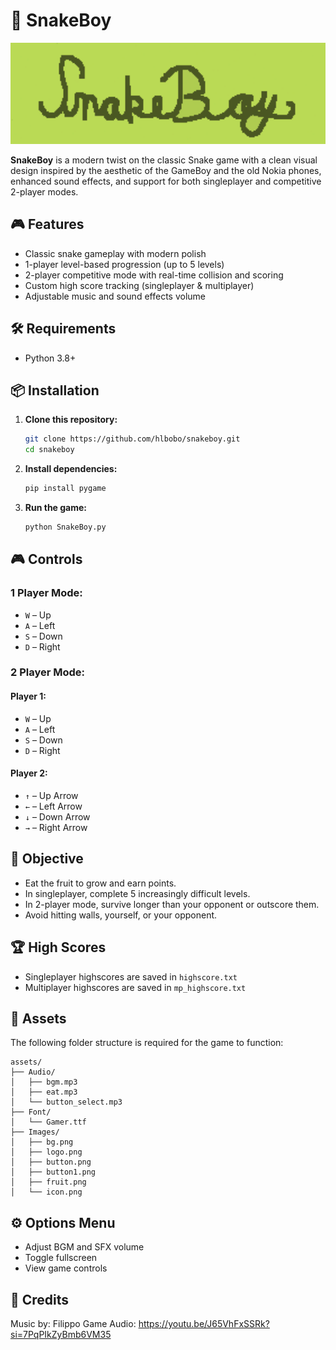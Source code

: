 # 🐍 SnakeBoy
<img src="assets/Images/logo.png" alt="drawing" width="800"/>

**SnakeBoy** is a modern twist on the classic Snake game with a clean visual design inspired by the aesthetic of the GameBoy and the old Nokia phones, enhanced sound effects, and support for both singleplayer and competitive 2-player modes.

## 🎮 Features

- Classic snake gameplay with modern polish
- 1-player level-based progression (up to 5 levels)
- 2-player competitive mode with real-time collision and scoring
- Custom high score tracking (singleplayer & multiplayer)
- Adjustable music and sound effects volume

## 🛠 Requirements

- Python 3.8+

## 📦 Installation

1. **Clone this repository:**

   ```bash
   git clone https://github.com/hlbobo/snakeboy.git
   cd snakeboy
    ````

2. **Install dependencies:**

   ```bash
   pip install pygame
   ```

3. **Run the game:**

   ```bash
   python SnakeBoy.py
   ```


## 🎮 Controls

### 1 Player Mode:

* `W` – Up
* `A` – Left
* `S` – Down
* `D` – Right

### 2 Player Mode:

#### Player 1:

* `W` – Up
* `A` – Left
* `S` – Down
* `D` – Right

#### Player 2:

* `↑` – Up Arrow
* `←` – Left Arrow
* `↓` – Down Arrow
* `→` – Right Arrow


## 🧠 Objective

* Eat the fruit to grow and earn points.
* In singleplayer, complete 5 increasingly difficult levels.
* In 2-player mode, survive longer than your opponent or outscore them.
* Avoid hitting walls, yourself, or your opponent.


## 🏆 High Scores

* Singleplayer highscores are saved in `highscore.txt`
* Multiplayer highscores are saved in `mp_highscore.txt`


## 📁 Assets

The following folder structure is required for the game to function:

```
assets/
├── Audio/
│   ├── bgm.mp3
│   ├── eat.mp3
│   └── button_select.mp3
├── Font/
│   └── Gamer.ttf
├── Images/
│   ├── bg.png
│   ├── logo.png
│   ├── button.png
│   ├── button1.png
│   ├── fruit.png
│   └── icon.png
```


## ⚙️ Options Menu

* Adjust BGM and SFX volume
* Toggle fullscreen
* View game controls

## 🙌 Credits

Music by: Filippo Game Audio: https://youtu.be/J65VhFxSSRk?si=7PqPIkZyBmb6VM35

